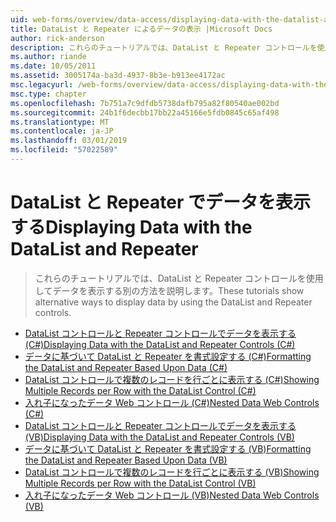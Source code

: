```yaml
---
uid: web-forms/overview/data-access/displaying-data-with-the-datalist-and-repeater/index
title: DataList と Repeater によるデータの表示 |Microsoft Docs
author: rick-anderson
description: これらのチュートリアルでは、DataList と Repeater コントロールを使用してデータを表示する別の方法を説明します。
ms.author: riande
ms.date: 10/05/2011
ms.assetid: 3005174a-ba3d-4937-8b3e-b913ee4172ac
msc.legacyurl: /web-forms/overview/data-access/displaying-data-with-the-datalist-and-repeater
msc.type: chapter
ms.openlocfilehash: 7b751a7c9dfdb5738dafb795a82f80540ae002bd
ms.sourcegitcommit: 24b1f6decbb17bb22a45166e5fdb0845c65af498
ms.translationtype: MT
ms.contentlocale: ja-JP
ms.lasthandoff: 03/01/2019
ms.locfileid: "57022589"
---
```

<a name="displaying-data-with-the-datalist-and-repeater"></a><span data-ttu-id="b21c2-103">DataList と Repeater でデータを表示する</span><span class="sxs-lookup"><span data-stu-id="b21c2-103">Displaying Data with the DataList and Repeater</span></span>
====================
> <span data-ttu-id="b21c2-104">これらのチュートリアルでは、DataList と Repeater コントロールを使用してデータを表示する別の方法を説明します。</span><span class="sxs-lookup"><span data-stu-id="b21c2-104">These tutorials show alternative ways to display data by using the DataList and Repeater controls.</span></span>


- [<span data-ttu-id="b21c2-105">DataList コントロールと Repeater コントロールでデータを表示する (C#)</span><span class="sxs-lookup"><span data-stu-id="b21c2-105">Displaying Data with the DataList and Repeater Controls (C#)</span></span>](displaying-data-with-the-datalist-and-repeater-controls-cs.md)
- [<span data-ttu-id="b21c2-106">データに基づいて DataList と Repeater を書式設定する (C#)</span><span class="sxs-lookup"><span data-stu-id="b21c2-106">Formatting the DataList and Repeater Based Upon Data (C#)</span></span>](formatting-the-datalist-and-repeater-based-upon-data-cs.md)
- [<span data-ttu-id="b21c2-107">DataList コントロールで複数のレコードを行ごとに表示する (C#)</span><span class="sxs-lookup"><span data-stu-id="b21c2-107">Showing Multiple Records per Row with the DataList Control (C#)</span></span>](showing-multiple-records-per-row-with-the-datalist-control-cs.md)
- [<span data-ttu-id="b21c2-108">入れ子になったデータ Web コントロール (C#)</span><span class="sxs-lookup"><span data-stu-id="b21c2-108">Nested Data Web Controls (C#)</span></span>](nested-data-web-controls-cs.md)
- [<span data-ttu-id="b21c2-109">DataList コントロールと Repeater コントロールでデータを表示する (VB)</span><span class="sxs-lookup"><span data-stu-id="b21c2-109">Displaying Data with the DataList and Repeater Controls (VB)</span></span>](displaying-data-with-the-datalist-and-repeater-controls-vb.md)
- [<span data-ttu-id="b21c2-110">データに基づいて DataList と Repeater を書式設定する (VB)</span><span class="sxs-lookup"><span data-stu-id="b21c2-110">Formatting the DataList and Repeater Based Upon Data (VB)</span></span>](formatting-the-datalist-and-repeater-based-upon-data-vb.md)
- [<span data-ttu-id="b21c2-111">DataList コントロールで複数のレコードを行ごとに表示する (VB)</span><span class="sxs-lookup"><span data-stu-id="b21c2-111">Showing Multiple Records per Row with the DataList Control (VB)</span></span>](showing-multiple-records-per-row-with-the-datalist-control-vb.md)
- [<span data-ttu-id="b21c2-112">入れ子になったデータ Web コントロール (VB)</span><span class="sxs-lookup"><span data-stu-id="b21c2-112">Nested Data Web Controls (VB)</span></span>](nested-data-web-controls-vb.md)
